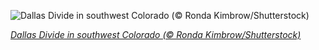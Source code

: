 
![Dallas Divide in southwest Colorado (© Ronda Kimbrow/Shutterstock)](https://cn.bing.com//th?id=OHR.SWColorado_EN-US1870553135_1920x1080.jpg&rf=LaDigue_1920x1080.jpg&pid=hp)

*[Dallas Divide in southwest Colorado (© Ronda Kimbrow/Shutterstock)](https://www.bing.com/search?q=dallas+divide+colorado&form=hpcapt&filters=HpDate%3a%2220211006_0700%22)*
